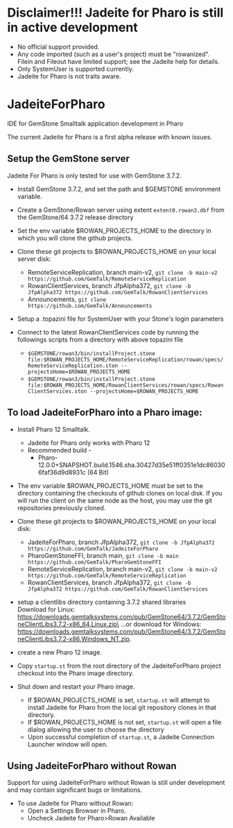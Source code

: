# Disclaimer!!! Jadeite for Pharo is still in active development
* No official support provided.
* Any code imported (such as a user's project) must be "rowanized". Filein and Fileout have limited support; see the Jadeite help for details.
* Only SystemUser is supported currently.
* Jadeite for Pharo is not traits aware.

# JadeiteForPharo
IDE for GemStone Smalltalk application development in Pharo

The current Jadeite for Pharo is a first alpha release with known issues.

## Setup the GemStone server

Jadeite For Pharo is only tested for use with GemStone 3.7.2. 

- Install GemStone 3.7.2, and set the path and $GEMSTONE environment variable.
- Create a GemStone/Rowan server using extent `extent0.rowan3.dbf` from the GemStone/64 3.7.2 release directory
- Set the env variable $ROWAN_PROJECTS_HOME to the directory in which you will clone the github projects. 
- Clone these git projects to $ROWAN_PROJECTS_HOME on your local server disk:
	* RemoteServiceReplication, branch main-v2, `git clone -b main-v2 https://github.com/GemTalk/RemoteServiceReplication`
 	* RowanClientServices, branch JfpAlpha372, `git clone -b JfpAlpha372 https://github.com/GemTalk/RowanClientServices`
	* Announcements, `git clone https://github.com/GemTalk/Announcements`

- Setup a .topazini file for SystemUser with your Stone's login parameters 
- Connect to the latest RowanClientServices code by running the followings scripts from a directory with above topazini file
	* `$GEMSTONE/rowan3/bin/installProject.stone file:$ROWAN_PROJECTS_HOME/RemoteServiceReplication/rowan/specs/RemoteServiceReplication.ston --projectsHome=$ROWAN_PROJECTS_HOME`
	* `$GEMSTONE/rowan3/bin/installProject.stone file:$ROWAN_PROJECTS_HOME/RowanClientServices/rowan/specs/RowanClientServices.ston --projectsHome=$ROWAN_PROJECTS_HOME`

## To load JadeiteForPharo into a Pharo image:

- Install Pharo 12 Smalltalk.
  * Jadeite for Pharo only works with Pharo 12
  * Recommended build -
    * Pharo-12.0.0+SNAPSHOT.build.1546.sha.30427d35e51ff0351e1dc860306faf36d9d8931c (64 Bit)

- The env variable $ROWAN_PROJECTS_HOME must be set to the directory containing the checkouts of github clones on local disk.  If you will run the client on the same node as the host, you may use the git repositories previously cloned.
- Clone these git projects to $ROWAN_PROJECTS_HOME on your local disk: 
	* JadeiteForPharo, branch JfpAlpha372, `git clone -b JfpAlpha372 https://github.com/GemTalk/JadeiteForPharo`
	* PharoGemStoneFFI, branch main, `git clone -b main https://github.com/GemTalk/PharoGemStoneFFI`
	* RemoteServiceReplication, branch main-v2, `git clone -b main-v2 https://github.com/GemTalk/RemoteServiceReplication`
 	* RowanClientServices, branch JfpAlpha372, `git clone -b JfpAlpha372 https://github.com/GemTalk/RowanClientServices`

- setup a clientlibs directory containing 3.7.2 shared libraries\
Download for Linux:\
https://downloads.gemtalksystems.com/pub/GemStone64/3.7.2/GemStoneClientLibs3.7.2-x86_64.Linux.zip\
...or download for Windows:\
https://downloads.gemtalksystems.com/pub/GemStone64/3.7.2/GemStoneClientLibs3.7.2-x86.Windows_NT.zip.

- create a new Pharo 12 image.
- Copy `startup.st` from the root directory of the JadeiteForPharo project checkout into the Pharo image directory.
- Shut down and restart your Pharo image.
	* If $ROWAN_PROJECTS_HOME is set, `startup.st` will attempt to install Jadeite for Pharo from the local git repository clones in that directory.
 	* If $ROWAN_PROJECTS_HOME is not set, `startup.st` will open a file dialog allowing the user to choose the directory
  * Upon successful completion of `startup.st`, a Jadeite Connection Launcher window will open. 

## Using JadeiteForPharo without Rowan
Support for using JadeiteForPharo without Rowan is still under development and may contain significant bugs or limitations.

- To use Jadeite for Pharo without Rowan:
	* Open a Settings Browser in Pharo.
 	* Uncheck Jadeite for Pharo>Rowan Available


